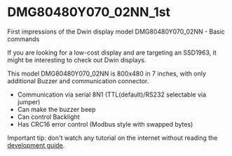# DMG80480Y070_02NN_1st
First impressions of the Dwin display model DMG80480Y070_02NN - Basic commands

If you are looking for a low-cost display and are targeting an SSD1963, it might be interesting to check out Dwin displays.

This model DMG80480Y070_02NN is 800x480 in 7 inches, with only additional Buzzer and communication connector.

- Communication via serial 8N1 (TTL(default)/RS232 selectable via jumper)
- Can make the buzzer beep
- Can control Backlight
- Has CRC16 error control (Modbus style with swapped bytes)

Important tip: don't watch any tutorial on the internet without reading the [development guide](https://www.dwin-global.com/development-guide/).



